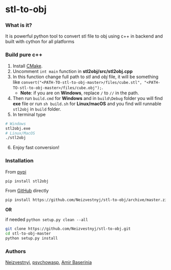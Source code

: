 # stl-to-obj

### What is it?
It is powerful python tool to convert stl file to obj using c++ in backend and built 
with cython for all platforms

### Build pure c++
1) Install [CMake](https://cmake.org/install/). 
2) Uncomment `int main` function in **stl2obj/src/stl2obj.cpp** 
3) In this function change full path to *stl* and *obj* file, it will
be something like 
`convert("<PATH-TO-stl-to-obj-master>/files/cube.stl", "<PATH-TO-stl-to-obj-master>/files/cube.obj");`. 
   * **Note**: if you are on **Windows**, replace `/` to `//` in the path. 
4) Then run `build.cmd` for **Windows** and in `build\Debug` folder you will find **exe** file
or run `sh build.sh` for **Linux/macOS** and you find will runnable `stl2obj` in `build` folder.
5) In terminal type 
```bash
# Windows
stl2obj.exe
# Linux/MacOS
./stl2obj
```
6) Enjoy fast conversion!

### Installation
From [pypi](https://pypi.org/project/stl-obj-convertor/)
```bash
pip install stl2obj
```

From [GitHub](https://github.com) directly
```bash
pip install https://github.com/Neizvestnyj/stl-to-obj/archive/master.zip
```
**OR**

if needed `python setup.py clean --all`
```bash
git clone https://github.com/Neizvestnyj/stl-to-obj.git
cd stl-to-obj-master
python setup.py install
```

### Authors

[Neizvestnyj](https://github.com/Neizvestnyj), [psychowasp](https://github.com/psychowasp), [Amir Baserinia](https://github.com/baserinia)
